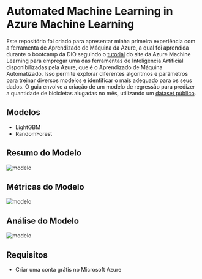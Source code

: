 # Automated Machine Learning in Azure Machine Learning

Este repositório foi criado para apresentar minha primeira experiência com a ferramenta de Aprendizado de Máquina da Azure, a qual foi aprendida durante o bootcamp da DIO seguindo o [tutorial](https://microsoftlearning.github.io/mslearn-ai-fundamentals/Instructions/Labs/01-machine-learning.html) do site da Azure Machine Learning para empregar uma das ferramentas de Inteligência Artificial disponibilizadas pela Azure, que é o Aprendizado de Máquina Automatizado. Isso permite explorar diferentes algoritmos e parâmetros para treinar diversos modelos e identificar o mais adequado para os seus dados. O guia envolve a criação de um modelo de regressão para predizer a quantidade de bicicletas alugadas no mês, utilizando um [dataset público](https://aka.ms/bike-rentals).

## Modelos

- LightGBM
- RandomForest

## Resumo do Modelo

![modelo](prints/model-properties.png)

## Métricas do Modelo

![modelo](prints/metrics.png)

## Análise do Modelo

![modelo](prints/graphics.png)

## Requisitos

- Criar uma conta grátis no Microsoft Azure
